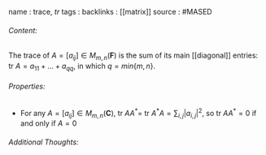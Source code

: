 name : trace, $tr$
tags : 
backlinks : [[matrix]]
source : #MASED 

###### Content:
The trace of $A = [a_{ij}] \in M_{m,n}(\textbf{F})$ is the sum of its main [[diagonal]] entries: tr $A = a_{11}+...+a_{qq}$, in which $q = min\{m,n\}$.

###### Properties:
- For any $A = [a_{ij}] \in M_{m,n}(\textbf{C})$, tr $AA^* =$ tr $A^*A=\sum_{i,j}|a_{i,j}|^2$, so tr $AA^* = 0$ if and only if $A=0$

###### Additional Thoughts:
